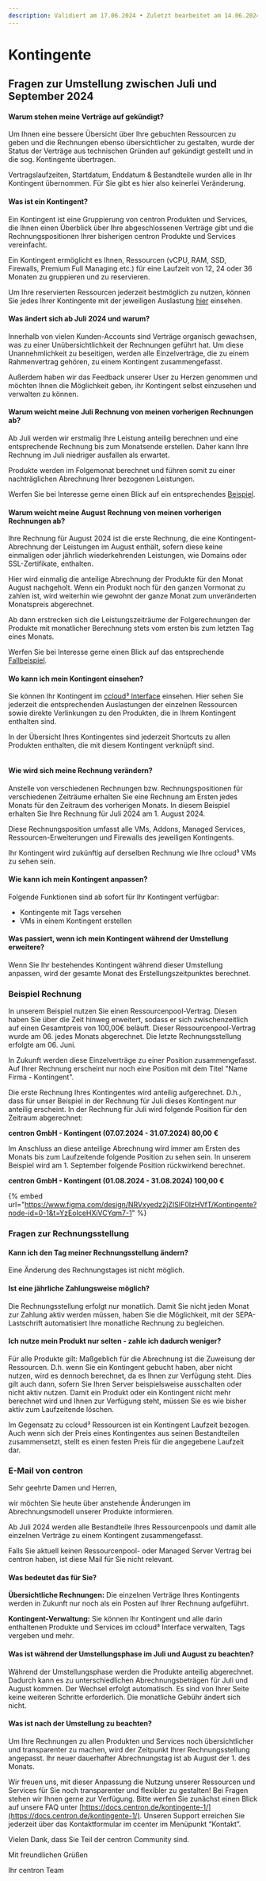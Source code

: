 ```yaml
---
description: Validiert am 17.06.2024 • Zuletzt bearbeitet am 14.06.2024
---
```


# Kontingente

## Fragen zur Umstellung zwischen Juli und September 2024 <a href="#fragen-zur-umstellung-zwischen-marz-und-mai-2024" id="fragen-zur-umstellung-zwischen-marz-und-mai-2024"></a>

#### Warum stehen meine Verträge auf gekündigt?

Um Ihnen eine bessere Übersicht über Ihre gebuchten Ressourcen zu geben und die Rechnungen ebenso übersichtlicher zu gestalten, wurde der Status der Verträge aus technischen Gründen auf gekündigt gestellt und in die sog. Kontingente übertragen.&#x20;

Vertragslaufzeiten, Startdatum, Enddatum & Bestandteile wurden alle in Ihr Kontingent übernommen. Für Sie gibt es hier also keinerlei Veränderung.&#x20;

#### Was ist ein Kontingent?

Ein Kontingent ist eine Gruppierung von centron Produkten und Services, die Ihnen einen Überblick über Ihre abgeschlossenen Verträge gibt und die Rechnungspositionen Ihrer bisherigen centron Produkte und Services vereinfacht.

Ein Kontingent ermöglicht es Ihnen, Ressourcen (vCPU, RAM, SSD, Firewalls, Premium Full Managing etc.) für eine Laufzeit von 12, 24 oder 36 Monaten zu gruppieren und zu reservieren.

Um Ihre reservierten Ressourcen jederzeit bestmöglich zu nutzen, können Sie jedes Ihrer Kontingente mit der jeweiligen Auslastung [hier](https://cloud.internet1.de/ccloud/subscriptions) einsehen.

#### Was ändert sich ab Juli 2024 und warum?

Innerhalb von vielen Kunden-Accounts sind Verträge organisch gewachsen, was zu einer Unübersichtlichkeit der Rechnungen geführt hat. Um diese Unannehmlichkeit zu beseitigen, werden alle Einzelverträge, die zu einem Rahmenvertrag gehören, zu einem Kontingent zusammengefasst.&#x20;

Außerdem haben wir das Feedback unserer User zu Herzen genommen und möchten Ihnen die Möglichkeit geben, ihr Kontingent selbst einzusehen und verwalten zu können.&#x20;

#### Warum weicht meine Juli Rechnung von meinen vorherigen Rechnungen ab?

Ab Juli werden wir erstmalig Ihre Leistung anteilig berechnen und eine entsprechende Rechnung bis zum Monatsende erstellen. Daher kann Ihre Rechnung im Juli niedriger ausfallen als erwartet.

Produkte werden im Folgemonat berechnet und führen somit zu einer nachträglichen Abrechnung Ihrer bezogenen Leistungen.

Werfen Sie bei Interesse gerne einen Blick auf ein entsprechendes [Beispiel](kontingente.md#beispiel-rechnung).

#### Warum weicht meine August Rechnung von meinen vorherigen Rechnungen ab?

Ihre Rechnung für August 2024 ist die erste Rechnung, die eine Kontingent-Abrechnung der Leistungen im August enthält, sofern diese keine einmaligen oder jährlich wiederkehrenden Leistungen, wie Domains oder SSL-Zertifikate, enthalten.

Hier wird einmalig die anteilige Abrechnung der Produkte für den Monat August nachgeholt. Wenn ein Produkt noch für den ganzen Vormonat zu zahlen ist, wird weiterhin wie gewohnt der ganze Monat zum unveränderten Monatspreis abgerechnet.

Ab dann erstrecken sich die Leistungszeiträume der Folgerechnungen der Produkte mit monatlicher Berechnung stets vom ersten bis zum letzten Tag eines Monats.

Werfen Sie bei Interesse gerne einen Blick auf das entsprechende [Fallbeispiel](kontingente.md#beispiel-rechnung).

#### Wo kann ich mein Kontingent einsehen?

Sie können Ihr Kontingent im [ccloud³ Interface](https://cloud.internet1.de/ccloud/subscriptions) einsehen. Hier sehen Sie jederzeit die entsprechenden Auslastungen der einzelnen Ressourcen sowie direkte Verlinkungen zu den Produkten, die in Ihrem Kontingent enthalten sind.

In der Übersicht Ihres Kontingentes sind jederzeit Shortcuts zu allen Produkten enthalten, die mit diesem Kontingent verknüpft sind.

<figure><img src=".gitbook/assets/image.png" alt=""><figcaption></figcaption></figure>

#### Wie wird sich meine Rechnung verändern?

Anstelle von verschiedenen Rechnungen bzw. Rechnungspositionen für verschiedenen Zeiträume erhalten Sie eine Rechnung am Ersten jedes Monats für den Zeitraum des vorherigen Monats. In diesem Beispiel erhalten Sie Ihre Rechnung für Juli 2024 am 1. August 2024.

Diese Rechnungsposition umfasst alle VMs, Addons, Managed Services, Ressourcen-Erweiterungen und Firewalls des jeweiligen Kontingents.

Ihr Kontingent wird zukünftig auf derselben Rechnung wie Ihre ccloud³ VMs zu sehen sein.

#### Wie kann ich mein Kontingent anpassen?

Folgende Funktionen sind ab sofort für Ihr Kontingent verfügbar:

* Kontingente mit Tags versehen
* VMs in einem Kontingent erstellen

#### Was passiert, wenn ich mein Kontingent während der Umstellung erweitere?

Wenn Sie Ihr bestehendes Kontingent während dieser Umstellung anpassen, wird der gesamte Monat des Erstellungszeitpunktes berechnet.&#x20;

### Beispiel Rechnung

In unserem Beispiel nutzen Sie einen Ressourcenpool-Vertrag. Diesen haben Sie über die Zeit hinweg erweitert, sodass er sich zwischenzeitlich auf einen Gesamtpreis von 100,00€ beläuft. Dieser Ressourcenpool-Vertrag wurde am 06. jedes Monats abgerechnet. Die letzte Rechnungsstellung erfolgte am 06. Juni.&#x20;

In Zukunft werden diese Einzelverträge zu einer Position zusammengefasst. Auf Ihrer Rechnung erscheint nur noch eine Position mit dem Titel "Name Firma - Kontingent".&#x20;

Die erste Rechnung Ihres Kontingentes wird anteilig aufgerechnet. D.h., dass für unser Beispiel in der Rechnung für Juli dieses Kontingent nur anteilig erscheint. In der Rechnung für Juli wird folgende Position für den Zeitraum abgerechnet:



**centron GmbH - Kontingent (07.07.2024 - 31.07.2024)                                                                80,00 €**



Im Anschluss an diese anteilige Abrechnung wird immer am Ersten des Monats bis zum Laufzeitende folgende Position zu sehen sein. In unserem Beispiel wird am 1. September folgende Position rückwirkend berechnet.



**centron GmbH - Kontingent (01.08.2024 - 31.08.2024)                                                                100,00 €**



{% embed url="https://www.figma.com/design/NRVxyedz2jZISIF0IzHVfT/Kontingente?node-id=0-1&t=YzEoIceHXiVCYqm7-1" %}

### Fragen zur Rechnungsstellung

#### Kann ich den Tag meiner Rechnungsstellung ändern? <a href="#ist-eine-anderung-des-rechnungstages-moglich" id="ist-eine-anderung-des-rechnungstages-moglich"></a>

Eine Änderung des Rechnungstages ist nicht möglich.&#x20;

#### Ist eine jährliche Zahlungsweise möglich? <a href="#ist-eine-jahrliche-zahlungsweise-moglich" id="ist-eine-jahrliche-zahlungsweise-moglich"></a>

Die Rechnungsstellung erfolgt nur monatlich. Damit Sie nicht jeden Monat zur Zahlung aktiv werden müssen, haben Sie die Möglichkeit, mit der SEPA-Lastschrift automatisiert Ihre monatliche Rechnung zu begleichen.

#### Ich nutze mein Produkt nur selten - zahle ich dadurch weniger? <a href="#ich-nutze-mein-produkt-nur-selten---zahle-ich-nun-weniger" id="ich-nutze-mein-produkt-nur-selten---zahle-ich-nun-weniger"></a>

Für alle Produkte gilt: Maßgeblich für die Abrechnung ist die Zuweisung der Ressourcen. D.h. wenn Sie ein Kontingent gebucht haben, aber nicht nutzen, wird es dennoch berechnet, da es Ihnen zur Verfügung steht. Dies gilt auch dann, sofern Sie Ihren Server beispielsweise ausschalten oder nicht aktiv nutzen. Damit ein Produkt oder ein Kontingent nicht mehr berechnet wird und Ihnen zur Verfügung steht, müssen Sie es wie bisher aktiv zum Laufzeitende löschen.

Im Gegensatz zu ccloud³ Ressourcen ist ein Kontingent Laufzeit bezogen. Auch wenn sich der Preis eines Kontingentes aus seinen Bestandteilen zusammensetzt, stellt es einen festen Preis für die angegebene Laufzeit dar.



### E-Mail von centron



Sehr geehrte Damen und Herren,&#x20;

wir möchten Sie heute über anstehende Änderungen im Abrechnungsmodell unserer Produkte informieren.&#x20;

Ab Juli 2024 werden alle Bestandteile Ihres Ressourcenpools und damit alle einzelnen Verträge zu einem Kontingent zusammengefasst.&#x20;

Falls Sie aktuell keinen Ressourcenpool- oder Managed Server Vertrag bei centron haben, ist diese Mail für Sie nicht relevant.&#x20;

#### Was bedeutet das für Sie?&#x20;

**Übersichtliche Rechnungen:** Die einzelnen Verträge Ihres Kontingents werden in Zukunft nur noch als ein Posten auf Ihrer Rechnung aufgeführt.&#x20;

**Kontingent-Verwaltung:** Sie können Ihr Kontingent und alle darin enthaltenen Produkte und Services im ccloud³ Interface verwalten, Tags vergeben und mehr.&#x20;

#### Was ist während der Umstellungsphase im Juli und August zu beachten?&#x20;

Während der Umstellungsphase werden die Produkte anteilig abgerechnet. Dadurch kann es zu unterschiedlichen Abrechnungsbeträgen für Juli und August kommen. Der Wechsel erfolgt automatisch. Es sind von Ihrer Seite keine weiteren Schritte erforderlich. Die monatliche Gebühr ändert sich nicht.&#x20;

#### Was ist nach der Umstellung zu beachten?&#x20;

Um Ihre Rechnungen zu allen Produkten und Services noch übersichtlicher und transparenter zu machen, wird der Zeitpunkt Ihrer Rechnungsstellung angepasst. Ihr neuer dauerhafter Abrechnungstag ist ab August der 1. des Monats.

Wir freuen uns, mit dieser Anpassung die Nutzung unserer Ressourcen und Services für Sie noch transparenter und flexibler zu gestalten! Bei Fragen stehen wir Ihnen gerne zur Verfügung. Bitte werfen Sie zunächst einen Blick auf unsere FAQ unter [https://docs.centron.de/kontingente-1/](https://docs.centron.de/kontingente-1/). Unseren Support erreichen Sie jederzeit über das Kontaktformular im ccenter im Menüpunkt “Kontakt”.&#x20;

Vielen Dank, dass Sie Teil der centron Community sind.&#x20;

Mit freundlichen Grüßen&#x20;

Ihr centron Team
